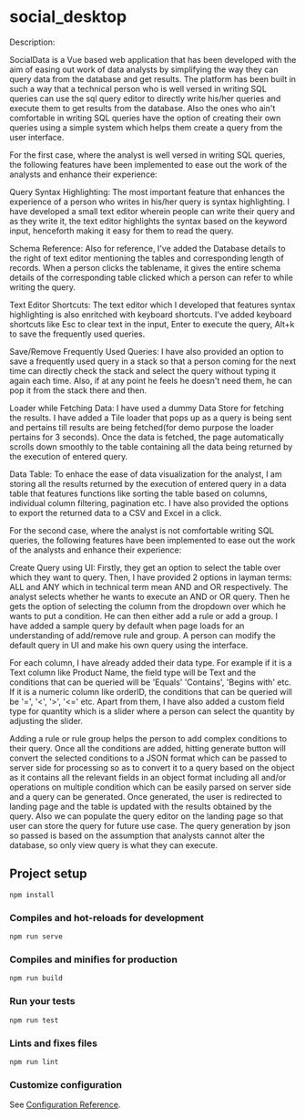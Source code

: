 # social_desktop
Description: 

SocialData is a Vue based web application that has been developed with the aim of easing out work of data analysts by simplifying the way they can query data from the database and get results. The platform has been built in such a way that a technical person who is well versed in writing SQL queries can use the sql query editor to directly write his/her queries and execute them to get results from the database. Also the ones who ain't comfortable in writing SQL queries have the option of creating their own queries using a simple system which helps them create a query from the user interface. 

For the first case, where the analyst is well versed in writing SQL queries, the following features have been implemented to ease out the work of the analysts and enhance their experience:

Query Syntax Highlighting: The most important feature that enhances the experience of a person who writes in his/her query is syntax highlighting. I have developed a small text editor wherein people can write their query and as they write it, the text editor highlights the syntax based on the keyword input, henceforth making it easy for them to read the query. 

Schema Reference: Also for reference, I've added the Database details to the right of text editor mentioning the tables and corresponding length of records. When a person clicks the tablename, it gives the entire schema details of the corresponding table clicked which a person can refer to while writing the query. 

Text Editor Shortcuts: The text editor which I developed that features syntax highlighting is also enritched with keyboard shortcuts. I've added keyboard shortcuts like Esc to clear text in the input, Enter to execute the query, Alt+k to save the frequently used queries. 

Save/Remove Frequently Used Queries: I have also provided an option to save a frequently used query in a stack so that a person coming for the next time can directly check the stack and select the query without typing it again each time. Also, if at any point he feels he doesn't need them, he can pop it from the stack there and then. 

Loader while Fetching Data: I have used a dummy Data Store for fetching the results. I have added a Tile loader that pops up as a query is being sent and pertains till results are being fetched(for demo purpose the loader pertains for 3 seconds). Once the data is fetched, the page automatically scrolls down smoothly to the table containing all the data being returned by the execution of entered query. 

Data Table: To enhace the ease of data visualization for the analyst, I am storing all the results returned by the execution of entered query in a data table that features functions like sorting the table based on columns, individual column filtering, pagination etc. I have also provided the options to export the returned data to a CSV and Excel in a click. 

For the second case, where the analyst is not comfortable writing SQL queries, the following features have been implemented to ease out the work of the analysts and enhance their experience:

Create Query using UI: Firstly, they get an option to select the table over which they want to query. Then, I have provided 2 options in layman terms: ALL and ANY which in technical term mean AND and OR respectively. The analyst selects whether he wants to execute an AND or OR query. Then he gets the option of selecting the column from the dropdown over which he wants to put a condition. He can then either add a rule or add a group. I have added a sample query by default when page loads for an understanding of add/remove rule and group. A person can modify the default query in UI and make his own query using the interface. 

For each column, I have already added their data type. For example if it is a Text column like Product Name, the field type will be Text and the conditions that can be queried will be 'Equals' 'Contains', 'Begins with' etc. If it is a numeric column like orderID, the conditions  that can be queried will be '=', '<', '>', '<=' etc. Apart from them, I have also added a custom field type for quantity which is a slider where a person can select the quantity by adjusting the slider. 

Adding a rule or rule group helps the person to add complex conditions to their query. Once all the conditions are added, hitting generate button will convert the selected conditions to a JSON format which can be passed to server side for processing so as to convert it to a query based on the object as it contains all the relevant fields in an object format including all and/or operations on multiple condition which can be easily parsed on server side and a query can be generated. Once generated, the user is redirected to landing page and the table is updated with the results obtained by the query. Also we can populate the query editor on the landing page so that user can store the query for future use case. The query generation by json so passed is based on the assumption that analysts cannot alter the database, so only view query is what they can execute. 


## Project setup
```
npm install
```

### Compiles and hot-reloads for development
```
npm run serve
```

### Compiles and minifies for production
```
npm run build
```

### Run your tests
```
npm run test
```

### Lints and fixes files
```
npm run lint
```

### Customize configuration
See [Configuration Reference](https://cli.vuejs.org/config/).
